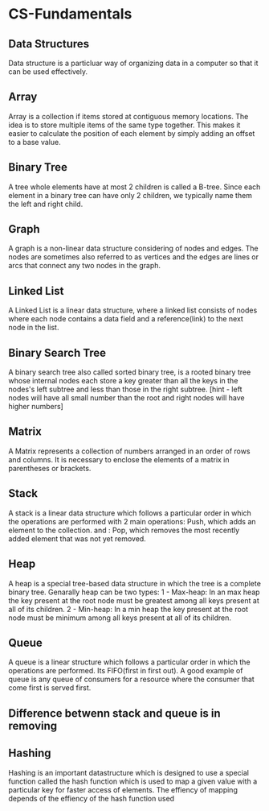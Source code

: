 # CS-Fundamentals
## Data Structures
Data structure is a particluar way of organizing data in a computer so that it can be used effectively.


## Array
Array is a collection if items stored at contiguous memory locations. The idea is to store multiple items of the same type together. This makes it easier to calculate the position of each element by simply adding an offset to a base value.

## Binary Tree
A tree whole elements have at most 2 children is called a B-tree. Since each element in a binary tree can have only 2 children, we typically name them the left and right child.

## Graph
A graph is a non-linear data structure considering of nodes and edges. The nodes are sometimes also referred to as vertices and the edges are lines or arcs that connect any two nodes in the graph.

## Linked List
A Linked List is a linear data structure, where a linked list consists of nodes where each node contains a data field and a reference(link) to the next node in the list.

## Binary Search Tree
A binary search tree also called sorted binary tree, is a rooted binary tree whose internal nodes each store a key greater than all the keys in the nodes's left subtree and less than those in the right subtree. [hint - left nodes will have all small number than the root and right nodes will have higher numbers]

## Matrix
A Matrix represents a collection of numbers arranged in an order of rows and columns. It is necessary to enclose the elements of a matrix in parentheses or brackets.

## Stack
A stack is a linear data structure which follows a particular order in which the operations are performed with 2 main operations: Push, which adds an element to the collection. and : Pop, which removes the most recently added element that was not yet removed.

## Heap
A heap is a special tree-based data structure in which the tree is a complete binary tree. Genarally heap can be two types:
 1 - Max-heap: In an max heap the key present at the root node must be greatest among all keys present at all of its children.
 2 - Min-heap: In a min heap the key present at the root node must be minimum among all keys present at all of its children.

## Queue
A queue is a linear structure which follows a particular order in which the operations are performed. Its FIFO(first in first out). A good example of queue is any queue of consumers for a resource where the consumer that come first is served first.

## Difference betwenn stack and queue  is in removing

## Hashing
Hashing is an important datastructure which is designed to use a special function called the hash function which is used to map a given value with a particular key for faster access of elements. The effiency of mapping depends of the effiency of the hash function used

